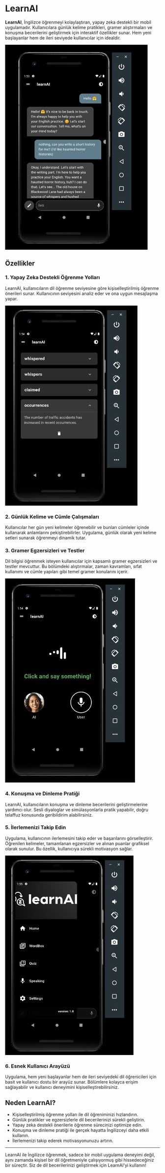 # LearnAI

**LearnAI**, İngilizce öğrenmeyi kolaylaştıran, yapay zeka destekli bir mobil uygulamadır. Kullanıcılara günlük kelime pratikleri, gramer alıştırmaları ve konuşma becerilerini geliştirmek için interaktif özellikler sunar. Hem yeni başlayanlar hem de ileri seviyede kullanıcılar için idealdir.

![LearnAI Uygulama Görseli](https://github.com/TKN-YZM/learnAI/blob/main/img/1.jpg)


## Özellikler

### 1. **Yapay Zeka Destekli Öğrenme Yolları**
LearnAI, kullanıcıların dil öğrenme seviyesine göre kişiselleştirilmiş öğrenme önerileri sunar. Kullanıcının seviyesini analiz eder ve ona uygun mesajlaşma yapar.


![LearnAI Uygulama Görseli](https://github.com/TKN-YZM/learnAI/blob/main/img/1.3.jpg)

### 2. **Günlük Kelime ve Cümle Çalışmaları**
Kullanıcılar her gün yeni kelimeler öğrenebilir ve bunları cümleler içinde kullanarak anlamlarını pekiştirebilirler. Uygulama, günlük olarak yeni kelime setleri sunarak öğrenmeyi dinamik tutar.


### 3. **Gramer Egzersizleri ve Testler**
Dil bilgisi öğrenmek isteyen kullanıcılar için kapsamlı gramer egzersizleri ve testler mevcuttur. Bu bölümdeki alıştırmalar, zaman kavramları, sıfat kullanımı ve cümle yapıları gibi temel gramer konularını içerir.

![LearnAI Uygulama Görseli](https://github.com/TKN-YZM/learnAI/blob/main/img/1.4.jpg)

### 4. **Konuşma ve Dinleme Pratiği**
LearnAI, kullanıcıların konuşma ve dinleme becerilerini geliştirmelerine yardımcı olur. Sesli diyaloglar ve simülasyonlarla pratik yapabilir, doğru telaffuz konusunda geribildirim alabilirsiniz.

### 5. **İlerlemenizi Takip Edin**
Uygulama, kullanıcının ilerlemesini takip eder ve başarılarını görselleştirir. Öğrenilen kelimeler, tamamlanan egzersizler ve alınan puanlar grafiksel olarak sunulur. Bu özellik, kullanıcıya sürekli motivasyon sağlar.

![LearnAI Uygulama Görseli](https://github.com/TKN-YZM/learnAI/blob/main/img/1.6.jpg)

### 6. **Esnek Kullanıcı Arayüzü**
Uygulama, hem yeni başlayanlar hem de ileri seviyedeki dil öğrenicileri için basit ve kullanıcı dostu bir arayüz sunar. Bölümlere kolayca erişim sağlayabilir ve kullanıcı deneyimini kişiselleştirebilirsiniz.


## Neden LearnAI?

- Kişiselleştirilmiş öğrenme yolları ile dil öğreniminizi hızlandırın.
- Günlük pratikler ve egzersizlerle dil becerilerinizi sürekli geliştirin.
- Yapay zeka destekli önerilerle öğrenme sürecinizi optimize edin.
- Konuşma ve dinleme pratiği ile gerçek hayatta İngilizceyi daha etkili kullanın.
- İlerlemenizi takip ederek motivasyonunuzu artırın.

---

LearnAI ile İngilizce öğrenmek, sadece bir mobil uygulama deneyimi değil, aynı zamanda kişisel bir dil öğretmeniyle çalışıyormuş gibi hissedeceğiniz bir süreçtir. Siz de dil becerilerinizi geliştirmek için LearnAI’yi kullanın!
